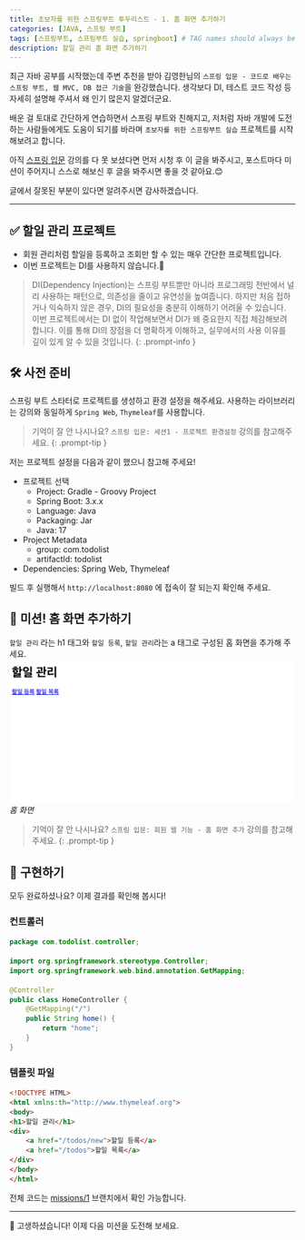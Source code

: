 ```yaml
---
title: 초보자를 위한 스프링부트 투두리스트 - 1. 홈 화면 추가하기
categories: [JAVA, 스프링 부트]
tags: [스프링부트, 스프링부트 실습, springboot] # TAG names should always be lowercase
description: 할일 관리 홈 화면 추가하기
---
```


최근 자바 공부를 시작했는데 주변 추천을 받아 김영한님의 `스프링 입문 - 코드로 배우는 스프링 부트, 웹 MVC, DB 접근 기술`을 완강했습니다. 생각보다 DI, 테스트 코드 작성 등 자세히 설명해 주셔서 왜 인기 많은지 알겠더군요.

배운 걸 토대로 간단하게 연습하면서 스프링 부트와 친해지고, 저처럼 자바 개발에 도전하는 사람들에게도 도움이 되기를 바라며 `초보자를 위한 스프링부트 실습` 프로젝트를 시작해보려고 합니다.

아직 [스프링 입문]({{page.inflearn_link}}) 강의를 다 못 보셨다면 먼저 시청 후 이 글을 봐주시고, 포스트마다 미션이 주어지니 스스로 해보신 후 글을 봐주시면 좋을 것 같아요.😊

글에서 잘못된 부분이 있다면 알려주시면 감사하겠습니다.

---

## ✅ 할일 관리 프로젝트

- 회원 관리처럼 할일을 등록하고 조회만 할 수 있는 매우 간단한 프로젝트입니다.
- 이번 프로젝트는 DI를 사용하지 않습니다.👀

> DI(Dependency Injection)는 스프링 부트뿐만 아니라 프로그래밍 전반에서 널리 사용하는 패턴으로, 의존성을 줄이고 유연성을 높여줍니다. 하지만 처음 접하거나 익숙하지 않은 경우, DI의 필요성을 충분히 이해하기 어려울 수 있습니다. 이번 프로젝트에서는 DI 없이 작업해보면서 DI가 왜 중요한지 직접 체감해보려 합니다. 이를 통해 DI의 장점을 더 명확하게 이해하고, 실무에서의 사용 이유를 깊이 있게 알 수 있을 것입니다.
{: .prompt-info }

## 🛠️ 사전 준비

스프링 부트 스타터로 프로젝트를 생성하고 환경 설정을 해주세요.
사용하는 라이브러리는 강의와 동일하게 `Spring Web`, `Thymeleaf`를 사용합니다.

> 기억이 잘 안 나시나요? `스프링 입문: 세션1 - 프로젝트 환경설정` 강의를 참고해주세요.
{: .prompt-tip }

저는 프로젝트 설정을 다음과 같이 했으니 참고해 주세요!

- 프로젝트 선택
  - Project: Gradle - Groovy Project 
  - Spring Boot: 3.x.x
  - Language: Java
  - Packaging: Jar
  - Java: 17 
- Project Metadata
  - group: com.todolist
  - artifactId: todolist
- Dependencies: Spring Web, Thymeleaf

빌드 후 실행해서 `http://localhost:8080` 에 접속이 잘 되는지 확인해 주세요.

## 🎯 미션! 홈 화면 추가하기

`할일 관리` 라는 h1 태그와 `할일 등록`, `할일 관리`라는 a 태그로 구성된 홈 화면을 추가해 주세요.
![홈 화면 예시](/assets/img/home.png)
_홈 화면_

> 기억이 잘 안 나시나요? `스프링 입문: 회원 웹 기능 - 홈 화면 추가` 강의를 참고해 주세요.
{: .prompt-tip }

## 🚀 구현하기
모두 완료하셨나요? 이제 결과를 확인해 봅시다!

### 컨트롤러

```java
package com.todolist.controller;

import org.springframework.stereotype.Controller;
import org.springframework.web.bind.annotation.GetMapping;

@Controller
public class HomeController {
    @GetMapping("/")
    public String home() {
        return "home";
    }
}

```

### 템플릿 파일

```html
<!DOCTYPE HTML>
<html xmlns:th="http://www.thymeleaf.org">
<body>
<h1>할일 관리</h1>
<div>
    <a href="/todos/new">할일 등록</a>
    <a href="/todos">할일 목록</a>
</div>
</body>
</html>
```

전체 코드는 [missions/1](https://github.com/suhyeoonn/springboot-todolist/blob/missions/1/src/main/java/com/todolist/controller/HomeController.java) 브랜치에서 확인 가능합니다.

---

🎉 고생하셨습니다! 이제 다음 미션을 도전해 보세요.

